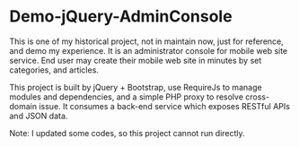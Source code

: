 # Demo-jQuery-AdminConsole
This is one of my historical project, not in maintain now, just for reference, and demo my experience. It is an administrator console for mobile web site service. End user may create their mobile web site in minutes by set categories, and articles.

This project is built by jQuery + Bootstrap, use RequireJs to manage modules and dependencies, and a simple PHP proxy to resolve cross-domain issue. It consumes a back-end service which exposes RESTful APIs and JSON data.

Note: I updated some codes, so this project cannot run directly.
